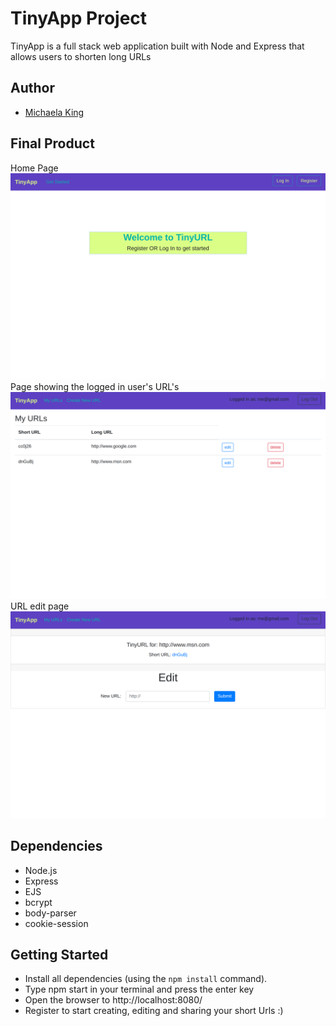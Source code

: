# TinyApp Project

TinyApp is a full stack web application built with Node and Express that allows users to shorten long URLs

## Author
- [Michaela King](https://github.com/Michaela-K)

## Final Product
Home Page
!["Home Page"](docs/tinyapp-homepage.png)
Page showing the logged in user's URL's
!["page displaying a user's Urls"](docs/urls-page.png)
URL edit page
!["edit page"](docs/UrlsEdit-page.png)


## Dependencies

- Node.js
- Express
- EJS
- bcrypt
- body-parser
- cookie-session

## Getting Started
- Install all dependencies (using the `npm install` command).
- Type npm start in your terminal and press the enter key
- Open the browser to http://localhost:8080/
- Register to start creating, editing and sharing your short Urls :)